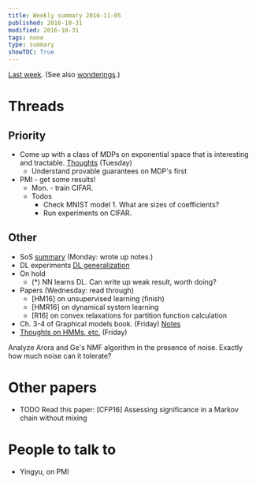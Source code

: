 ```yaml
---
title: Weekly summary 2016-11-05
published: 2016-10-31
modified: 2016-10-31
tags: none
type: summary
showTOC: True
---
```


[Last week](2016-10-29.html). (See also [wonderings](2016-10-22.html).)

# Threads

## Priority

* Come up with a class of MDPs on exponential space that is interesting and tractable. [Thoughts](/posts/tcs/machine_learning/reinforcement_learning/continuous.html) (Tuesday)
	* Understand provable guarantees on MDP's first
* PMI - get some results! 
	* Mon. - train CIFAR.
	* Todos
		* Check MNIST model 1. What are sizes of coefficients?
		* Run experiments on CIFAR.

## Other

* SoS [summary](/posts/tcs/complexity/sos.html) (Monday: wrote up notes.)
* DL experiments [DL generalization](/posts/tcs/machine_learning/matrices/DL_generalization.html)
* On hold
    * (\*) NN learns DL. Can write up weak result, worth doing?
* Papers (Wednesday: read through)
	* [HM16] on unsupervised learning (finish)
	* [HMR16] on dynamical system learning
	* [R16] on convex relaxations for partition function calculation
* Ch. 3-4 of Graphical models book. (Friday) [Notes](/posts/tcs/machine_learning/probabilistic/graphical_models.html)
* [Thoughts on HMMs, etc.](/posts/tcs/machine_learning/probabilistic/ideas.html) (Friday)

Analyze Arora and Ge's NMF algorithm in the presence of noise. Exactly how much noise can it tolerate? 

# Other papers

* TODO Read this paper: [CFP16] Assessing significance in a Markov chain without mixing

# People to talk to 

* Yingyu, on PMI
